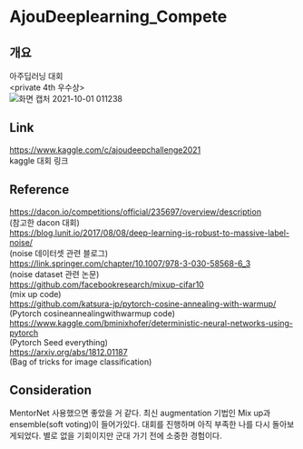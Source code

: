 # AjouDeeplearning_Compete
## 개요
아주딥러닝 대회<br>
<private 4th 우수상><br>
![화면 캡처 2021-10-01 011238](https://user-images.githubusercontent.com/80466735/135764913-3034f290-651d-4dc9-928b-d25f1c84f279.png)


## Link
https://www.kaggle.com/c/ajoudeepchallenge2021<br>
kaggle 대회 링크

## Reference
https://dacon.io/competitions/official/235697/overview/description <br>
(참고한 dacon 대회)<br>
https://blog.lunit.io/2017/08/08/deep-learning-is-robust-to-massive-label-noise/ <br>
(noise 데이터셋 관련 블로그)<br>
https://link.springer.com/chapter/10.1007/978-3-030-58568-6_3 <br>
(noise dataset 관련 논문)<br>
https://github.com/facebookresearch/mixup-cifar10<br>
(mix up code)<br>
https://github.com/katsura-jp/pytorch-cosine-annealing-with-warmup/<br>
(Pytorch cosineannealingwithwarmup code)<br>
https://www.kaggle.com/bminixhofer/deterministic-neural-networks-using-pytorch<br>
(Pytorch Seed everything) <br>
https://arxiv.org/abs/1812.01187<br>
(Bag of tricks for image classification)<br>


## Consideration
MentorNet 사용했으면 좋았을 거 같다. 최신 augmentation 기법인 Mix up과 ensemble(soft voting)이 들어가있다. 대회를 진행하며 아직 부족한 나를 다시 돌아보게되었다. 별로 없을 기회이지만 군대 가기 전에 소중한 경험이다. 

